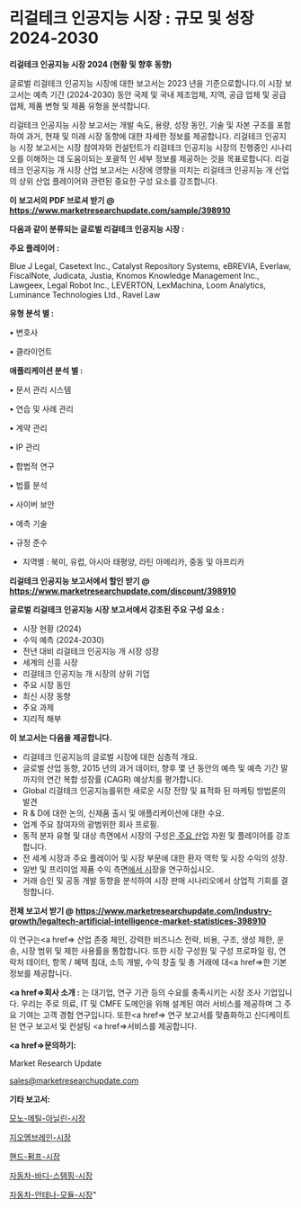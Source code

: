 # 리걸테크 인공지능 시장 : 규모 및 성장 2024-2030

<strong>리걸테크 인공지능 시장 2024 (현황 및 향후 동향)</strong>

글로벌 리걸테크 인공지능 시장에 대한 보고서는 2023 년을 기준으로합니다.이 시장 보고서는 예측 기간 (2024-2030) 동안 국제 및 국내 제조업체, 지역, 공급 업체 및 공급 업체, 제품 변형 및 제품 유형을 분석합니다.

리걸테크 인공지능 시장 보고서는 개발 속도, 용량, 성장 동인, 기술 및 자본 구조를 포함하여 과거, 현재 및 미래 시장 동향에 대한 자세한 정보를 제공합니다. 리걸테크 인공지능 시장 보고서는 시장 참여자와 컨설턴트가 리걸테크 인공지능 시장의 진행중인 시나리오를 이해하는 데 도움이되는 포괄적 인 세부 정보를 제공하는 것을 목표로합니다. 리걸테크 인공지능 개 시장 산업 보고서는 시장에 영향을 미치는 리걸테크 인공지능 개 산업의 상위 산업 플레이어와 관련된 중요한 구성 요소를 강조합니다.



<strong>이 보고서의 PDF 브로셔 받기 @ <a href=https://www.marketresearchupdate.com/sample/398910>https://www.marketresearchupdate.com/sample/398910</a></strong>



<strong>다음과 같이 분류되는 글로벌 리걸테크 인공지능 시장 :</strong>



<strong>주요 플레이어 :</strong>

Blue J Legal, Casetext Inc., Catalyst Repository Systems, eBREVIA, Everlaw, FiscalNote, Judicata, Justia, Knomos Knowledge Management Inc., Lawgeex, Legal Robot Inc., LEVERTON, LexMachina, Loom Analytics, Luminance Technologies Ltd., Ravel Law



<strong>유형 분석 별 :</strong>

• 변호사

• 클라이언트



<strong>애플리케이션 분석 별 :</strong>

• 문서 관리 시스템

• 연습 및 사례 관리

• 계약 관리

• IP 관리

• 합법적 연구

• 법률 분석

• 사이버 보안

• 예측 기술

• 규정 준수

<ul>
  <li>지역별 : 북미, 유럽, 아시아 태평양, 라틴 아메리카, 중동 및 아프리카</li>
</ul>


<strong>리걸테크 인공지능 보고서에서 할인 받기 @ <a href=https://www.marketresearchupdate.com/discount/398910>https://www.marketresearchupdate.com/discount/398910</a></strong>



<strong>글로벌 리걸테크 인공지능 시장 보고서에서 강조된 주요 구성 요소 :</strong>
<ul>
  <li>시장 현황 (2024)</li>
  <li>수익 예측 (2024-2030)</li>
  <li>전년 대비 리걸테크 인공지능 개 시장 성장</li>
  <li>세계의 신흥 시장</li>
  <li>리걸테크 인공지능 개 시장의 상위 기업</li>
  <li>주요 시장 동인</li>
  <li>최신 시장 동향</li>
  <li>주요 과제</li>
  <li>지리적 해부</li>
</ul>


<strong>이 보고서는 다음을 제공합니다.</strong>
<ul>
  <li>리걸테크 인공지능의 글로벌 시장에 대한 심층적 개요.</li>
  <li>글로벌 산업 동향, 2015 년의 과거 데이터, 향후 몇 년 동안의 예측 및 예측 기간 말까지의 연간 복합 성장률 (CAGR) 예상치를 평가합니다.</li>
  <li>Global 리걸테크 인공지능를위한 새로운 시장 전망 및 표적화 된 마케팅 방법론의 발견</li>
  <li>R &amp; D에 대한 논의, 신제품 출시 및 애플리케이션에 대한 수요.</li>
  <li>업계 주요 참여자의 광범위한 회사 프로필.</li>
  <li>동적 분자 유형 및 대상 측면에서 시장의 구성은<a href=> 주요 산</a>업 자원 및 플레이어를 강조합니다.</li>
  <li>전 세계 시장과 주요 플레이어 및 시장 부문에 대한 환자 역학 및 시장 수익의 성장.</li>
  <li>일반 및 프리미엄 제품 수익 측면<a href=>에서 시</a>장을 연구하십시오.</li>
  <li>거래 승인 및 공동 개발 동향을 분석하여 시장 판매 시나리오에서 상업적 기회를 결정합니다.</li>
</ul>



<strong>전체 보고서 받기 @ <a href=https://www.marketresearchupdate.com/industry-growth/legaltech-artificial-intelligence-market-statistices-398910>https://www.marketresearchupdate.com/industry-growth/legaltech-artificial-intelligence-market-statistices-398910</a></strong>

이 연구는<a href=> 산업 존중</a> 체인, 강력한 비즈니스 전략, 비용, 구조, 생성 제한, 운송, 시장 범위 및 제한 사용률을 통합합니다. 또한 시장 구성원 및 구성 프로파일 링, 연락처 데이터, 항목 / 혜택 침대, 소득 개발, 수익 창출 및 총 거래에 대<a href=>한 기본 </a>정보를 제공합니다.



<strong><a href=>회사 소</a>개 :</strong>
는 대기업, 연구 기관 등의 수요를 충족시키는 시장 조사 기업입니다. 우리는 주로 의료, IT 및 CMFE 도메인을 위해 설계된 여러 서비스를 제공하며 그 주요 기여는 고객 경험 연구입니다. 또한<a href=> 연구 보</a>고서를 맞춤화하고 신디케이트 된 연구 보고서 및 컨설팅 <a href=>서비스</a>를 제공합니다.



<strong><a href=>문의하기:</a></strong>

Market Research Update

sales@marketresearchupdate.com



<strong>기타 보고서:</strong>

<a href=https://www.linkedin.com/pulse/모노-메틸-아닐린-시장-경쟁-분석-및-성장-잠재력-2029-survey-spotlight-pro-24-analysis/>모노-메틸-아닐린-시장</a>

<a href=https://www.linkedin.com/pulse/지오멤브레인-시장-현재-및-미래-성장-2029-consumer-connection-chronicles-24--jflef/>지오멤브레인-시장</a>

<a href=https://www.linkedin.com/pulse/핸드-펌프-시장-규모-및-성장-2023-survey-spotlight-pro-24-analysis-m8gef/>핸드-펌프-시장</a>

<a href=https://www.linkedin.com/pulse/자동차-바디-스탬핑-시장-현재-및-미래-성장-2030-isdailynews-scujf/>자동차-바디-스탬핑-시장</a>

<a href=https://www.linkedin.com/pulse/자동차-안테나-모듈-시장-경쟁-분석-및-성장-잠재력-2029-trendsetters-talk-360-analysis-8jyxf/>자동차-안테나-모듈-시장</a>"
